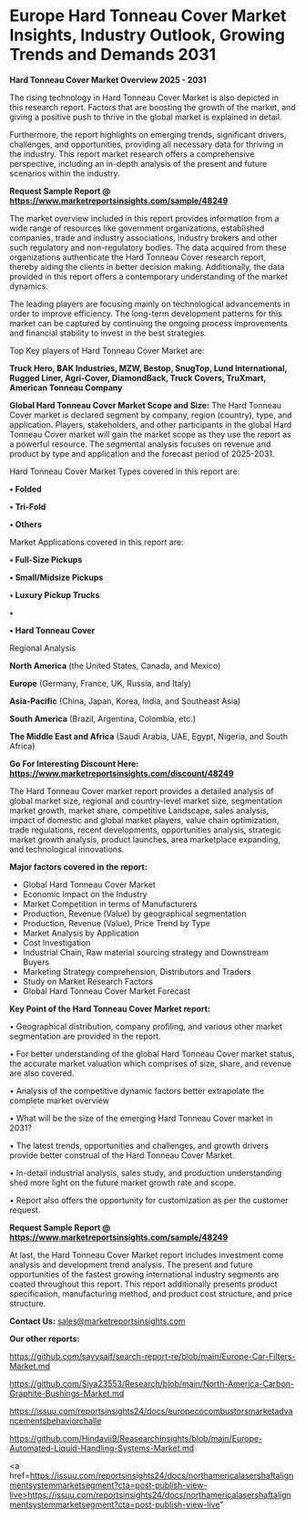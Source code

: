 # Europe Hard Tonneau Cover Market Insights, Industry Outlook, Growing Trends and Demands 2031

<Strong> Hard Tonneau Cover Market Overview 2025 - 2031</strong>

The rising technology in Hard Tonneau Cover Market is also depicted in this research report. Factors that are boosting the growth of the market, and giving a positive push to thrive in the global market is explained in detail.

Furthermore, the report highlights on emerging trends, significant drivers, challenges, and opportunities, providing all necessary data for thriving in the industry. This report market research offers a comprehensive perspective, including an in-depth analysis of the present and future scenarios within the industry.

<strong>Request Sample Report @ <a href=https://www.marketreportsinsights.com/sample/48249>https://www.marketreportsinsights.com/sample/48249</a></strong>

The market overview included in this report provides information from a wide range of resources like government organizations, established companies, trade and industry associations, industry brokers and other such regulatory and non-regulatory bodies. The data acquired from these organizations authenticate the Hard Tonneau Cover research report, thereby aiding the clients in better decision making. Additionally, the data provided in this report offers a contemporary understanding of the market dynamics.

The leading players are focusing mainly on technological advancements in order to improve efficiency. The long-term development patterns for this market can be captured by continuing the ongoing process improvements and financial stability to invest in the best strategies.

Top Key players of Hard Tonneau Cover Market are:

<strong>Truck Hero, BAK Industries, MZW, Bestop, SnugTop, Lund International, Rugged Liner, Agri-Cover, DiamondBack, Truck Covers, TruXmart, American Tonneau Company</strong>

<strong><b>Global Hard Tonneau Cover Market Scope and Size:</b></strong>
The Hard Tonneau Cover market is declared segment by company, region (country), type, and application. Players, stakeholders, and other participants in the global Hard Tonneau Cover market will gain the market scope as they use the report as a powerful resource. The segmental analysis focuses on revenue and product by type and application and the forecast period of 2025-2031.

Hard Tonneau Cover Market Types covered in this report are:

<strong>•  Folded

•  Tri-Fold

•  Others</strong>

Market Applications covered in this report are:

<strong>•  Full-Size Pickups

•  Small/Midsize Pickups

•  Luxury Pickup Trucks

•  

•  Hard Tonneau Cover</strong> 

Regional Analysis

<strong>North America</strong> (the United States, Canada, and Mexico)

<strong>Europe</strong> (Germany, France, UK, Russia, and Italy)

<strong>Asia-Pacific</strong> (China, Japan, Korea, India, and Southeast Asia)

<strong>South America</strong> (Brazil, Argentina, Colombia, etc.)

<strong>The Middle East and Africa</strong> (Saudi Arabia, UAE, Egypt, Nigeria, and South Africa)

<strong>Go For Interesting Discount Here: <a href=https://www.marketreportsinsights.com/discount/48249>https://www.marketreportsinsights.com/discount/48249</a></strong>

The Hard Tonneau Cover market report provides a detailed analysis of global market size, regional and country-level market size, segmentation market growth, market share, competitive Landscape, sales analysis, impact of domestic and global market players, value chain optimization, trade regulations, recent developments, opportunities analysis, strategic market growth analysis, product launches, area marketplace expanding, and technological innovations.

<strong><b>Major factors covered in the report:</b></strong>
<ul>
  <li>Global Hard Tonneau Cover Market </li>
  <li>Economic Impact on the Industry</li>
  <li>Market Competition in terms of Manufacturers</li>
  <li>Production, Revenue (Value) by geographical segmentation</li>
  <li>Production, Revenue (Value), Price Trend by Type</li>
  <li>Market Analysis by Application</li>
  <li>Cost Investigation</li>
  <li>Industrial Chain, Raw material sourcing strategy and Downstream Buyers</li>
  <li>Marketing Strategy comprehension, Distributors and Traders</li>
  <li>Study on Market Research Factors</li>
  <li>Global Hard Tonneau Cover Market Forecast</li>
</ul>

<strong><b>Key Point of the Hard Tonneau Cover Market report:</b></strong>

• Geographical distribution, company profiling, and various other market segmentation are provided in the report.

• For better understanding of the global Hard Tonneau Cover market status, the accurate market valuation which comprises of size, share, and revenue are also covered.

• Analysis of the competitive dynamic factors better extrapolate the complete market overview

• What will be the size of the emerging Hard Tonneau Cover market in 2031?

• The latest trends, opportunities and challenges, and growth drivers provide better construal of the Hard Tonneau Cover Market.

• In-detail industrial analysis, sales study, and production understanding shed more light on the future market growth rate and scope.

• Report also offers the opportunity for customization as per the customer request.

<strong>Request Sample Report @ <a href=https://www.marketreportsinsights.com/sample/48249>https://www.marketreportsinsights.com/sample/48249</a></strong>

At last, the Hard Tonneau Cover Market report includes investment come analysis and development trend analysis. The present and future opportunities of the fastest growing international industry segments are coated throughout this report. This report additionally presents product specification, manufacturing method, and product cost structure, and price structure.

<strong>Contact Us:</strong>
sales@marketreportsinsights.com

<strong>Our other reports:</strong>

<a href=https://github.com/sayysaif/search-report-re/blob/main/Europe-Car-Filters-Market.md>https://github.com/sayysaif/search-report-re/blob/main/Europe-Car-Filters-Market.md</a>

<a href=https://github.com/Siya23553/Research/blob/main/North-America-Carbon-Graphite-Bushings-Market.md>https://github.com/Siya23553/Research/blob/main/North-America-Carbon-Graphite-Bushings-Market.md</a>

<a href=https://issuu.com/reportsinsights24/docs/europecocombustorsmarketadvancementsbehaviorchalle>https://issuu.com/reportsinsights24/docs/europecocombustorsmarketadvancementsbehaviorchalle</a>

<a href=https://github.com/Hindavii9/ReasearchInsights/blob/main/Europe-Automated-Liquid-Handling-Systems-Market.md>https://github.com/Hindavii9/ReasearchInsights/blob/main/Europe-Automated-Liquid-Handling-Systems-Market.md</a>

<a href=https://issuu.com/reportsinsights24/docs/northamericalasershaftalignmentsystemmarketsegment?cta=post-publish-view-live>https://issuu.com/reportsinsights24/docs/northamericalasershaftalignmentsystemmarketsegment?cta=post-publish-view-live</a>"
